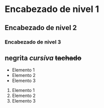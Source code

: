    # Encabezado de nivel 1
   ## Encabezado de nivel 2
   ### Encabezado de nivel 3

**negrita**
*cursiva*
~~tachado~~
---


- Elemento 1
- Elemento 2
- Elemento 3


1. Elemento 1
2. Elemento 2
3. Elemento 3
